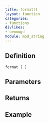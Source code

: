 ```yaml
---
title: format()
layout: function
categories:
- functions
divlikes:
- bennugd
module: mod_string
---
```


## Definition

    format ( )

## Parameters

## Returns

## Example

